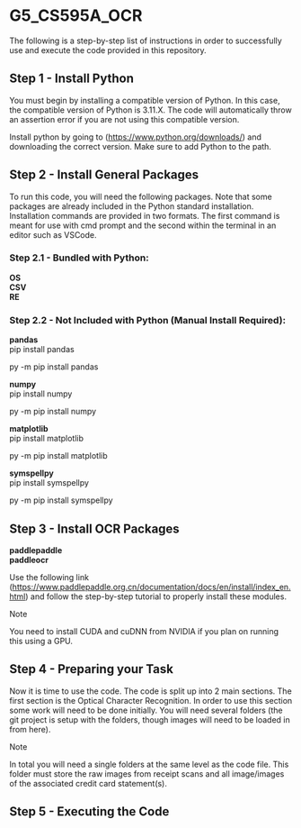 # G5_CS595A_OCR
The following is a step-by-step list of instructions in order to successfully use and execute the code provided in this repository. 

## Step 1 - Install Python
You must begin by installing a compatible version of Python. In this case, the compatible version of Python is 3.11.X. The code will automatically throw an assertion error if you are not using this compatible version. 

Install python by going to (https://www.python.org/downloads/) and downloading the correct version. Make sure to add Python to the path.

## Step 2 - Install General Packages
To run this code, you will need the following packages. Note that some packages are already included in the Python standard installation. Installation commands are provided in two formats. The first command is meant for use with cmd prompt and the second within the terminal in an editor such as VSCode. 

### Step 2.1 - Bundled with Python:
**OS**\
**CSV**\
**RE**

### Step 2.2 - Not Included with Python (Manual Install Required):
**pandas**\
pip install pandas

py -m pip install pandas

**numpy**\
pip install numpy

py -m pip install numpy

**matplotlib**\
pip install matplotlib

py -m pip install matplotlib

**symspellpy**\
pip install symspellpy

py -m pip install symspellpy

## Step 3 - Install OCR Packages
**paddlepaddle**\
**paddleocr**

Use the following link (https://www.paddlepaddle.org.cn/documentation/docs/en/install/index_en.html) and follow the step-by-step tutorial to properly install these modules. 

> [!NOTE]
> You need to install CUDA and cuDNN from NVIDIA if you plan on running this using a GPU. 

## Step 4 - Preparing your Task
Now it is time to use the code. The code is split up into 2 main sections. The first section is the Optical Character Recognition. In order to use this section some work will need to be done initially. You will need several folders (the git project is setup with the folders, though images will need to be loaded in from here). 

> [!NOTE]
> In total you will need a single folders at the same level as the code file. This folder must store the raw images from receipt scans and all image/images of the associated credit card statement(s). 

## Step 5 - Executing the Code

